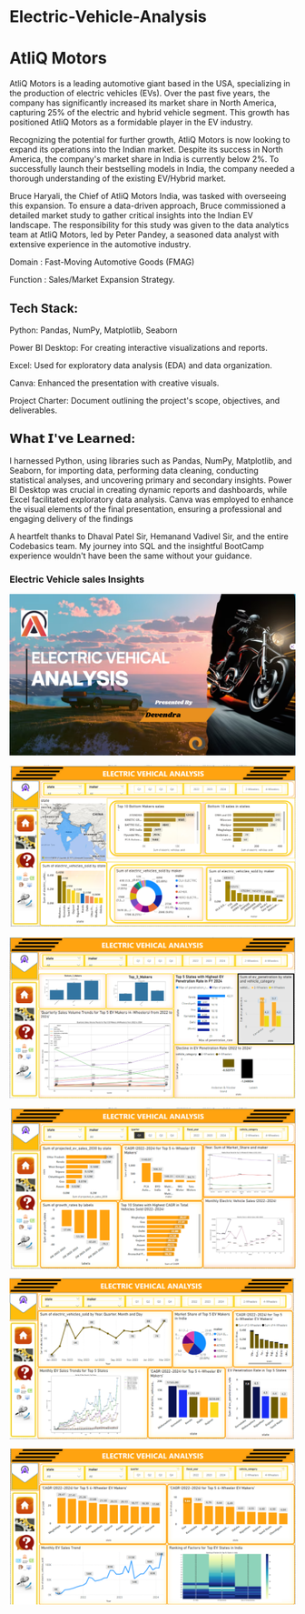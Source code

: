 # Electric-Vehicle-Analysis

# AtliQ Motors 

AtliQ Motors is a leading automotive giant based in the USA, specializing in the production of electric vehicles (EVs). Over the past five years, the company has significantly increased its market share in North America, capturing 25% of the electric and hybrid vehicle segment. This growth has positioned AtliQ Motors as a formidable player in the EV industry.

Recognizing the potential for further growth, AtliQ Motors is now looking to expand its operations into the Indian market. Despite its success in North America, the company's market share in India is currently below 2%. To successfully launch their bestselling models in India, the company needed a thorough understanding of the existing EV/Hybrid market.

Bruce Haryali, the Chief of AtliQ Motors India, was tasked with overseeing this expansion. To ensure a data-driven approach, Bruce commissioned a detailed market study to gather critical insights into the Indian EV landscape. The responsibility for this study was given to the data analytics team at AtliQ Motors, led by Peter Pandey, a seasoned data analyst with extensive experience in the automotive industry.

Domain   : Fast-Moving Automotive Goods (FMAG)

Function : Sales/Market Expansion Strategy.


## Tech Stack:

Python: Pandas, NumPy, Matplotlib, Seaborn

Power BI Desktop: For creating interactive visualizations and reports.

Excel: Used for exploratory data analysis (EDA) and data organization.

Canva: Enhanced the presentation with creative visuals.

Project Charter: Document outlining the project's scope, objectives, and deliverables.

## 𝗪𝗵𝗮𝘁 𝗜'𝘃𝗲 𝗟𝗲𝗮𝗿𝗻𝗲𝗱:
I harnessed Python, using libraries such as Pandas, NumPy, Matplotlib, and Seaborn, for importing data, performing data cleaning, conducting statistical analyses, and uncovering primary and secondary insights. Power BI Desktop was crucial in creating dynamic reports and dashboards, while Excel facilitated exploratory data analysis. Canva was employed to enhance the visual elements of the final presentation, ensuring a professional and engaging delivery of the findings

A heartfelt thanks to Dhaval Patel Sir, Hemanand Vadivel Sir, and the entire Codebasics team. My journey into SQL and the insightful BootCamp experience wouldn't have been the same without your guidance.

### Electric Vehicle sales Insights


![App Screenshot](https://github.com/Devendra5421/Electric-Vehicle-Analysis/blob/main/Screenshot%20(253).png?raw=true)


![App Screenshot](https://github.com/Devendra5421/Electric-Vehicle-Analysis/blob/main/Home.png?raw=true)

![App Screenshot](https://github.com/Devendra5421/Electric-Vehicle-Analysis/blob/main/primaryyy.png?raw=true)

![App Screenshot](https://github.com/Devendra5421/Electric-Vehicle-Analysis/blob/main/primary%202.png?raw=true)

![App Screenshot](https://github.com/Devendra5421/Electric-Vehicle-Analysis/blob/main/Secondary%201.png?raw=true)

![App Screenshot](https://github.com/Devendra5421/Electric-Vehicle-Analysis/blob/main/secondar2.png?raw=true)
